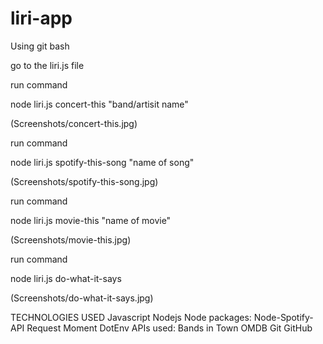 # liri-app

Using git bash

go to the liri.js file

run command

node liri.js concert-this "band/artisit name"

(Screenshots/concert-this.jpg)

run command

node liri.js spotify-this-song "name of song"

(Screenshots/spotify-this-song.jpg)

run command

node liri.js movie-this "name of movie"

(Screenshots/movie-this.jpg)

run command

node liri.js do-what-it-says

(Screenshots/do-what-it-says.jpg)

TECHNOLOGIES USED
Javascript
Nodejs
Node packages:
Node-Spotify-API
Request
Moment
DotEnv
APIs used:
Bands in Town
OMDB
Git
GitHub